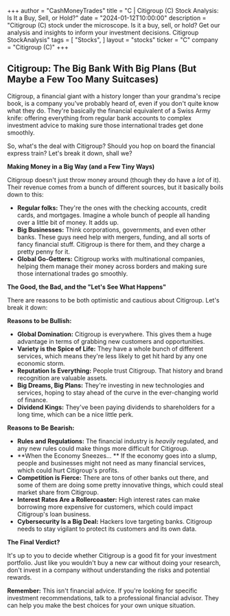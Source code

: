 +++
author = "CashMoneyTrades"
title = "C |  Citigroup (C) Stock Analysis: Is It a Buy, Sell, or Hold?"
date = "2024-01-12T10:00:00"
description = "Citigroup (C) stock under the microscope. Is it a buy, sell, or hold? Get our analysis and insights to inform your investment decisions. Citigroup StockAnalysis"
tags = [
"Stocks",
]
layout = "stocks"
ticker = "C"
company = "Citigroup (C)"
+++
        


## Citigroup: The Big Bank With Big Plans (But Maybe a Few Too Many Suitcases)

Citigroup, a financial giant with a history longer than your grandma's recipe book, is a company you've probably heard of, even if you don't quite know what they do. They're basically the financial equivalent of a Swiss Army knife: offering everything from regular bank accounts to complex investment advice to making sure those international trades get done smoothly.

So, what's the deal with Citigroup? Should you hop on board the financial express train? Let's break it down, shall we?

**Making Money in a Big Way (and a Few Tiny Ways)**

Citigroup doesn't just throw money around (though they do have a *lot* of it). Their revenue comes from a bunch of different sources,  but it basically boils down to this:

* **Regular folks:** They're the ones with the checking accounts, credit cards, and mortgages.  Imagine a whole bunch of people all handing over a little bit of money. It adds up.
* **Big Businesses:** Think corporations, governments, and even other banks. These guys need help with mergers, funding, and all sorts of fancy financial stuff.  Citigroup is there for them, and they charge a pretty penny for it.
* **Global Go-Getters:** Citigroup works with multinational companies, helping them manage their money across borders and making sure those international trades go smoothly.  

**The Good, the Bad, and the "Let's See What Happens"**

There are reasons to be both optimistic and cautious about Citigroup. Let's break it down:

**Reasons to be Bullish:**

* **Global Domination:** Citigroup is everywhere. This gives them a huge advantage in terms of grabbing new customers and opportunities.
* **Variety is the Spice of Life:** They have a whole bunch of different services, which means they're less likely to get hit hard by any one economic storm.
* **Reputation Is Everything:** People trust Citigroup. That history and brand recognition are valuable assets.
* **Big Dreams, Big Plans:** They're investing in new technologies and services, hoping to stay ahead of the curve in the ever-changing world of finance.
* **Dividend Kings:**  They've been paying dividends to shareholders for a long time, which can be a nice little perk.

**Reasons to Be Bearish:**

* **Rules and Regulations:** The financial industry is *heavily* regulated, and any new rules could make things more difficult for Citigroup.
* **When the Economy Sneezes... ** If the economy goes into a slump, people and businesses might not need as many financial services, which could hurt Citigroup's profits.
* **Competition is Fierce:** There are tons of other banks out there, and some of them are doing some pretty innovative things, which could steal market share from Citigroup.
* **Interest Rates Are a Rollercoaster:** High interest rates can make borrowing more expensive for customers, which could impact Citigroup's loan business. 
* **Cybersecurity Is a Big Deal:** Hackers love targeting banks. Citigroup needs to stay vigilant to protect its customers and its own data.

**The Final Verdict?**

It's up to you to decide whether Citigroup is a good fit for your investment portfolio.  Just like you wouldn't buy a new car without doing your research, don't invest in a company without understanding the risks and potential rewards. 

**Remember:** This isn't financial advice. If you're looking for specific investment recommendations, talk to a professional financial advisor.  They can help you make the best choices for your own unique situation. 

        